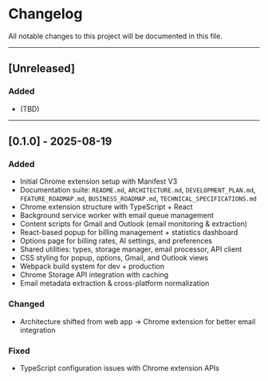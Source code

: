 # Changelog

All notable changes to this project will be documented in this file.

---

## [Unreleased]

### Added
- (TBD)

---

## [0.1.0] - 2025-08-19

### Added
- Initial Chrome extension setup with Manifest V3  
- Documentation suite: `README.md`, `ARCHITECTURE.md`, `DEVELOPMENT_PLAN.md`, `FEATURE_ROADMAP.md`, `BUSINESS_ROADMAP.md`, `TECHNICAL_SPECIFICATIONS.md`  
- Chrome extension structure with TypeScript + React  
- Background service worker with email queue management  
- Content scripts for Gmail and Outlook (email monitoring & extraction)  
- React-based popup for billing management + statistics dashboard  
- Options page for billing rates, AI settings, and preferences  
- Shared utilities: types, storage manager, email processor, API client  
- CSS styling for popup, options, Gmail, and Outlook views  
- Webpack build system for dev + production  
- Chrome Storage API integration with caching  
- Email metadata extraction & cross-platform normalization  

### Changed
- Architecture shifted from web app → Chrome extension for better email integration  

### Fixed
- TypeScript configuration issues with Chrome extension APIs  
